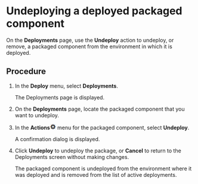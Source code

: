 # Undeploying a deployed packaged component 

<head>
  <meta name="guidename" content="Integration"/>
  <meta name="context" content="GUID-42f87c39-0aae-48d6-84f4-e92cb3628971"/>
</head>


On the **Deployments** page, use the **Undeploy** action to undeploy, or remove, a packaged component from the environment in which it is deployed.

## Procedure

1. In the **Deploy** menu, select **Deployments**.

    The Deployments page is displayed.

2. On the **Deployments** page, locate the packaged component that you want to undeploy.

3. In the **Actions**![img-int-black_gear](../Images/main-ic-gear-black-16_cdde83e4-a176-436a-86ca-1fe4937e3085.jpg) menu for the packaged component, select **Undeploy**.

    A confirmation dialog is displayed.

4. Click **Undeploy** to undeploy the package, or **Cancel** to return to the Deployments screen without making changes.

    The packaged component is undeployed from the environment where it was deployed and is removed from the list of active deployments.